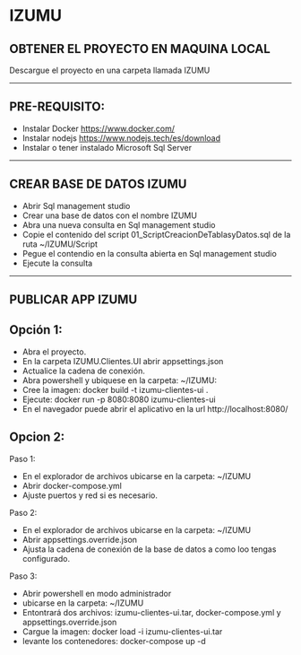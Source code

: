 # IZUMU

## OBTENER EL PROYECTO EN MAQUINA LOCAL

Descargue el proyecto en una carpeta llamada IZUMU

---
## PRE-REQUISITO:
- Instalar Docker 
  https://www.docker.com/
- Instalar nodejs
  https://www.nodejs.tech/es/download
- Instalar o tener instalado Microsoft Sql Server

---
## CREAR BASE DE DATOS IZUMU
- Abrir Sql management studio
- Crear una base de datos con el nombre IZUMU
- Abra una nueva consulta en Sql management studio
- Copie el contenido del script 01_ScriptCreacionDeTablasyDatos.sql de la ruta ~/IZUMU/Script
- Pegue el contendio en la consulta abierta en Sql management studio
- Ejecute la consulta

---
## PUBLICAR APP IZUMU

## Opción 1:

- Abra el proyecto.
- En la carpeta IZUMU.Clientes.UI abrir appsettings.json
- Actualice la cadena de conexión.
- Abra powershell y ubiquese en la carpeta: ~/IZUMU:
- Cree la imagen:
   docker build -t izumu-clientes-ui .
- Ejecute:
   docker run -p 8080:8080 izumu-clientes-ui
- En el navegador puede abrir el aplicativo en la url
   http://localhost:8080/



## Opcion 2:

Paso 1:
- En el explorador de archivos ubicarse en la carpeta: ~/IZUMU
- Abrir docker-compose.yml
- Ajuste puertos y red si es necesario.

Paso 2:
- En el explorador de archivos ubicarse en la carpeta: ~/IZUMU
- Abrir appsettings.override.json
- Ajusta la cadena de conexión de la base de datos a como loo tengas configurado.

Paso 3:
- Abrir powershell en modo administrador
- ubicarse en la carpeta: ~/IZUMU
- Entontrará dos archivos: izumu-clientes-ui.tar, docker-compose.yml y appsettings.override.json
- Cargue la imagen: 
   docker load -i izumu-clientes-ui.tar
- levante los contenedores: 
   docker-compose up -d

